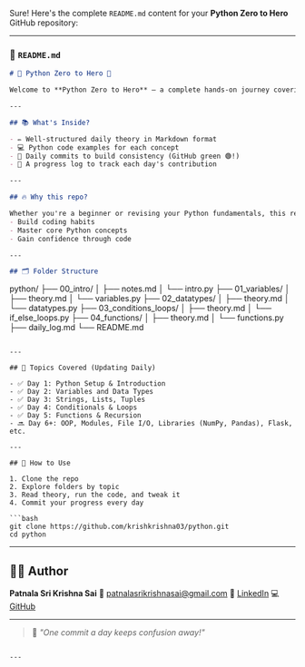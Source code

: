 Sure! Here's the complete `README.md` content for your **Python Zero to Hero** GitHub repository:

---

### 📄 `README.md`

```markdown
# 🐍 Python Zero to Hero 🚀

Welcome to **Python Zero to Hero** – a complete hands-on journey covering Python fundamentals to advanced concepts through daily practice! This repository includes both **theory notes** and **practical code** examples.

---

## 📚 What's Inside?

- ✏️ Well-structured daily theory in Markdown format
- 💻 Python code examples for each concept
- 🔁 Daily commits to build consistency (GitHub green 🟢!)
- 📅 A progress log to track each day's contribution

---

## 🔥 Why this repo?

Whether you're a beginner or revising your Python fundamentals, this repo is your daily Python companion. By following this repo, you'll:
- Build coding habits
- Master core Python concepts
- Gain confidence through code

---

## 🗂️ Folder Structure

```

python/
├── 00\_intro/
│   ├── notes.md
│   └── intro.py
├── 01\_variables/
│   ├── theory.md
│   └── variables.py
├── 02\_datatypes/
│   ├── theory.md
│   └── datatypes.py
├── 03\_conditions\_loops/
│   ├── theory.md
│   └── if\_else\_loops.py
├── 04\_functions/
│   ├── theory.md
│   └── functions.py
├── daily\_log.md
└── README.md

````

---

## 🧠 Topics Covered (Updating Daily)

- ✅ Day 1: Python Setup & Introduction
- ✅ Day 2: Variables and Data Types
- ✅ Day 3: Strings, Lists, Tuples
- ✅ Day 4: Conditionals & Loops
- ✅ Day 5: Functions & Recursion
- 🔜 Day 6+: OOP, Modules, File I/O, Libraries (NumPy, Pandas), Flask, etc.

---

## 🚀 How to Use

1. Clone the repo
2. Explore folders by topic
3. Read theory, run the code, and tweak it
4. Commit your progress every day

```bash
git clone https://github.com/krishkrishna03/python.git
cd python
````

---

## 👨‍💻 Author

**Patnala Sri Krishna Sai**
📧 [patnalasrikrishnasai@gmail.com](mailto:patnalasrikrishnasai@gmail.com)
🔗 [LinkedIn](https://www.linkedin.com/in/patnala-sri-krishna-sai-4531b4229)
💻 [GitHub](https://github.com/krishkrishna03)

---

> 🌱 *"One commit a day keeps confusion away!"*

```

---

